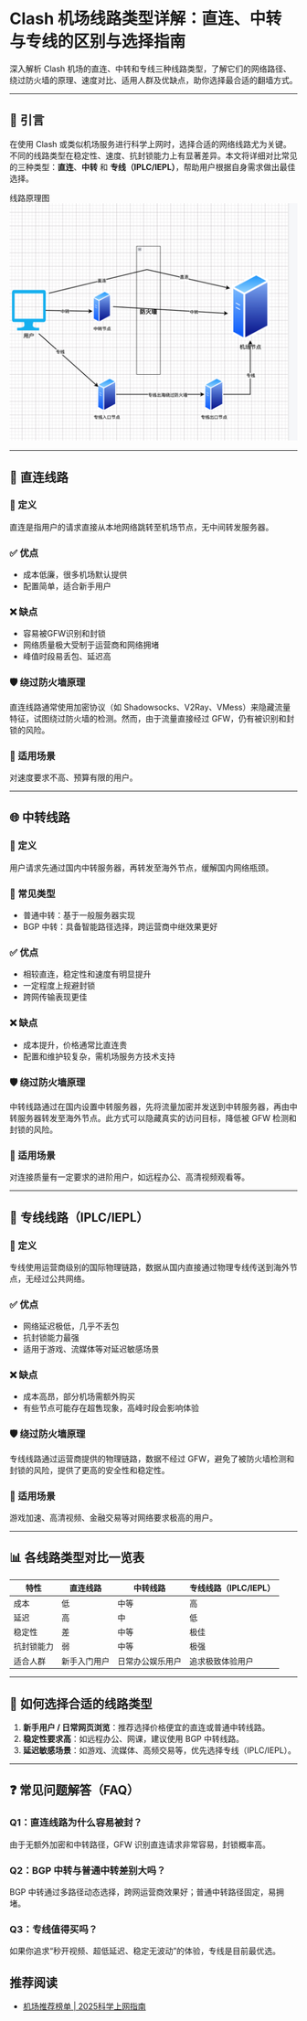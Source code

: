 # Clash 机场线路类型详解：直连、中转与专线的区别与选择指南

深入解析 Clash 机场的直连、中转和专线三种线路类型，了解它们的网络路径、绕过防火墙的原理、速度对比、适用人群及优缺点，助你选择最合适的翻墙方式。

---

## 🔰 引言

在使用 Clash 或类似机场服务进行科学上网时，选择合适的网络线路尤为关键。不同的线路类型在稳定性、速度、抗封锁能力上有显著差异。本文将详细对比常见的三种类型：**直连**、**中转** 和 **专线（IPLC/IEPL）**，帮助用户根据自身需求做出最佳选择。

线路原理图
![线路原理图](./assets/route.png)

---

## 🚀 直连线路

### 📖 定义
直连是指用户的请求直接从本地网络跳转至机场节点，无中间转发服务器。

### ✅ 优点
- 成本低廉，很多机场默认提供
- 配置简单，适合新手用户

### ❌ 缺点
- 容易被GFW识别和封锁
- 网络质量极大受制于运营商和网络拥堵
- 峰值时段易丢包、延迟高

### 🛡️ 绕过防火墙原理
直连线路通常使用加密协议（如 Shadowsocks、V2Ray、VMess）来隐藏流量特征，试图绕过防火墙的检测。然而，由于流量直接经过 GFW，仍有被识别和封锁的风险。

### 📌 适用场景
对速度要求不高、预算有限的用户。

---

## 🌐 中转线路

### 📖 定义
用户请求先通过国内中转服务器，再转发至海外节点，缓解国内网络瓶颈。

### 🧩 常见类型
- 普通中转：基于一般服务器实现
- BGP 中转：具备智能路径选择，跨运营商中继效果更好

### ✅ 优点
- 相较直连，稳定性和速度有明显提升
- 一定程度上规避封锁
- 跨网传输表现更佳

### ❌ 缺点
- 成本提升，价格通常比直连贵
- 配置和维护较复杂，需机场服务方技术支持

### 🛡️ 绕过防火墙原理
中转线路通过在国内设置中转服务器，先将流量加密并发送到中转服务器，再由中转服务器转发至海外节点。此方式可以隐藏真实的访问目标，降低被 GFW 检测和封锁的风险。

### 📌 适用场景
对连接质量有一定要求的进阶用户，如远程办公、高清视频观看等。

---

## 💎 专线线路（IPLC/IEPL）

### 📖 定义
专线使用运营商级别的国际物理链路，数据从国内直接通过物理专线传送到海外节点，无经过公共网络。

### ✅ 优点
- 网络延迟极低，几乎不丢包
- 抗封锁能力最强
- 适用于游戏、流媒体等对延迟敏感场景

### ❌ 缺点
- 成本高昂，部分机场需额外购买
- 有些节点可能存在超售现象，高峰时段会影响体验

### 🛡️ 绕过防火墙原理
专线线路通过运营商提供的物理链路，数据不经过 GFW，避免了被防火墙检测和封锁的风险，提供了更高的安全性和稳定性。

### 📌 适用场景
游戏加速、高清视频、金融交易等对网络要求极高的用户。

---

## 📊 各线路类型对比一览表

| 特性         | 直连线路       | 中转线路        | 专线线路（IPLC/IEPL） |
|--------------|----------------|------------------|-------------|
| 成本         | 低             | 中等              | 高           |
| 延迟         | 高             | 中                | 低           |
| 稳定性       | 差             | 中等              | 极佳          |
| 抗封锁能力   | 弱             | 中等              | 极强          |
| 适合人群     | 新手入门用户   | 日常办公娱乐用户 | 追求极致体验用户    |

---

## 🎯 如何选择合适的线路类型

1. **新手用户 / 日常网页浏览**：推荐选择价格便宜的直连或普通中转线路。
2. **稳定性要求高**：如远程办公、网课，建议使用 BGP 中转线路。
3. **延迟敏感场景**：如游戏、流媒体、高频交易等，优先选择专线（IPLC/IEPL）。

---

## ❓ 常见问题解答（FAQ）

### Q1：直连线路为什么容易被封？
由于无额外加密和中转路径，GFW 识别直连请求非常容易，封锁概率高。

### Q2：BGP 中转与普通中转差别大吗？
BGP 中转通过多路径动态选择，跨网运营商效果好；普通中转路径固定，易拥堵。

### Q3：专线值得买吗？
如果你追求“秒开视频、超低延迟、稳定无波动”的体验，专线是目前最优选。

## 推荐阅读

- [机场推荐榜单 | 2025科学上网指南 ](https://gptvpnhelper.com/airport-access/)

